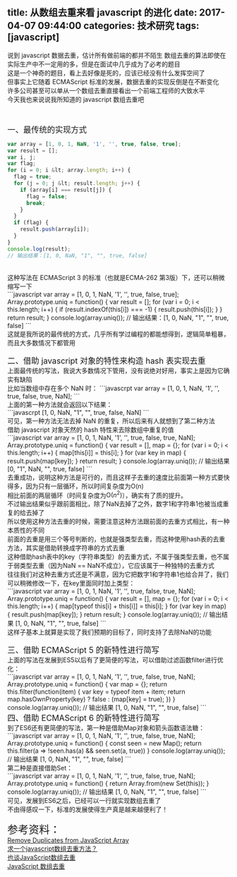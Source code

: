 title: 从数组去重来看 javascript 的进化
date: 2017-04-07 09:44:00
categories: 技术研究
tags: [javascript]
---
说到 javascript 数据去重，估计所有做前端的都并不陌生
数组去重的算法即使在实际生产中不一定用的多，但是在面试中几乎成为了必考的题目<br />
这是一个神奇的题目，看上去好像是死的，应该已经没有什么发挥空间了<br />
但事实上它随着 ECMAScript 标准的发展，数据去重的实现反倒是在不断变化<br />
许多公司甚至可以单从一个数组去重直接看出一个前端工程师的大致水平<br />
今天我也来说说我所知道的 javascript 数组去重吧<br />
<!--more--><br />
<span style="font-size:18px;">一、最传统的实现方式</span> 
```javascript
var array = [1, 0, 1, NaN, '1', '', true, false, true];
var result = [];
var i, j;
var flag;
for (i = 0; i &lt; array.length; i++) {
  flag = true;
  for (j = 0; j &lt; result.length; j++) {
    if (array[i] === result[j]) {
      flag = false;
      break;
    }
  }
  if (flag) {
    result.push(array[i]);
  }
}
console.log(result);
// 输出结果：[1, 0, NaN, "1", "", true, false]
```
<br />
这种写法在 ECMAScript 3 的标准（也就是ECMA-262 第3版）下，还可以稍微缩写一下<br />
```javascript
var array = [1, 0, 1, NaN, '1', '', true, false, true];
Array.prototype.uniq = function() {
  var result = [];
  for (var i = 0; i &lt; this.length; i++) {
    if (result.indexOf(this[i]) === -1) {
      result.push(this[i]);
    }
  }
  return result;
}
console.log(array.uniq());
// 输出结果：[1, 0, NaN, "1", "", true, false]
```
<br />
<span>这就是我所说的最传统的方式，几乎所有学过编程的都能想得到，逻辑简单粗暴，而且大多数情况下都管用<br />
<br />
<span style="font-size:18px;">二、借助 javascript 对象的特性来构造 hash 表实现去重</span></span><br />
上面最传统的写法，我说大多数情况下管用，没有说绝对好用，事实上是因为它确实有缺陷<br />
比如当数组中存在多个 NaN 时：
```javascrpt
var array = [1, 0, 1, NaN, '1', '', true, false, true, NaN];
```
<br />
上面的第一种方法就会返回以下结果：<br />
```javascrpt
[1, 0, NaN, "1", "", true, false, NaN]
```
<br />
可见，第一种方法无法去掉 NaN 的重复，所以后来有人就想到了第二种方法<br />
借助 javascript 对象天然的 hash 特性来去除数组中重复的值<br />
```javascript
var array = [1, 0, 1, NaN, '1', '', true, false, true, NaN];
Array.prototype.uniq = function() {
  var result = [], map = {};
  for (var i = 0; i &lt; this.length; i++) {
    map[this[i]] = this[i];
  }
  for (var key in map) {
    result.push(map[key]);
  }
  return result;
}
console.log(array.uniq());
// 输出结果 [0, "1", NaN, "", true, false]
```
<br />
去重成功，说明这种方法是可行的，而且这样子去重的速度比前面第一种方式要快得多，因为只有一层循环，所以时间复杂度为O(n)<br />
相比前面的两层循环（时间复杂度为<span>Ο(<em>n</em><sup>2</sup>)</span>），确实有了质的提升。<br />
不过输出结果似乎跟前面相比，除了NaN去掉了之外，数字1和字符串1也被当成重复的给去掉了<br />
所以使用这种方法去重的时候，需要注意这种方法跟前面的去重方式相比，有一种本质性的不同<br />
前面的去重是用三个等号判断的，也就是强类型去重，而这种使用hash表的去重方法，其实是借助转换成字符串的方式去重<br />
这种借助hash表中的key（字符串类型）的去重方式，不属于强类型去重，也不属于弱类型去重（因为NaN == NaN不成立），它应该属于一种独特的去重方式<br />
往往我们对这种去重方式还是不满意，因为它把数字1和字符串1也给合并了，我们可以稍微修改一下，在key里面同时加上类型：<br />
```javascript
var array = [1, 0, 1, NaN, '1', '', true, false, true, NaN];
Array.prototype.uniq = function() {
  var result = [], map = {};
  for (var i = 0; i &lt; this.length; i++) {
    map[typeof this[i] + this[i]] = this[i];
  }
  for (var key in map) {
    result.push(map[key]);
  }
  return result;
}
console.log(array.uniq());
// 输出结果 [1, 0, NaN, "1", "", true, false]
```
<br />
这样子基本上就算是实现了我们预期的目标了，同时支持了去除NaN的功能<br />
<br />
<span style="font-size:18px;">三、借助 ECMAScript 5 的新特性进行简写</span><br />
上面的写法在发展到ES5以后有了更简便的写法，可以借助过滤<span>函数</span>filter进行优化：<br />
```javascript
var array = [1, 0, 1, NaN, '1', '', true, false, true, NaN];
Array.prototype.uniq = function() {
  var map = {};
  return this.filter(function(item) {
    var key = typeof item + item;
    return map.hasOwnProperty(key) ? false : (map[key] = true);
  })
}
console.log(array.uniq());
// 输出结果 [1, 0, NaN, "1", "", true, false]
```
<br />
<span style="font-size:18px;">四、借助 ECMAScript 6 的新特性进行简写</span><br />
到了ES6还有更简便的写法，第一种是借助Map对象和箭头函数语法糖：<br />
```javascript
var array = [1, 0, 1, NaN, '1', '', true, false, true, NaN];
Array.prototype.uniq = function() {
  const seen = new Map();
  return this.filter(a =&gt; !seen.has(a) &amp;&amp; seen.set(a, true))
}
console.log(array.uniq());
// 输出结果 [1, 0, NaN, "1", "", true, false]
```
<br />
第二种是直接借助Set：<br />
```javascript
var array = [1, 0, 1, NaN, '1', '', true, false, true, NaN];
Array.prototype.uniq = function() {
  return Array.from(new Set(this));
}
console.log(array.uniq());
// 输出结果 [1, 0, NaN, "1", "", true, false]
```
<br />
可见，发展到ES6之后，已经可以一行就实现数组去重了<br />
不由得感叹一下，标准的发展使得生产真是越来越便利了！<br />
<br />
<span style="font-size:24px;">参考资料：</span><br />
<a href="http://stackoverflow.com/questions/9229645/remove-duplicates-from-javascript-array" target="_blank">Remove Duplicates from JavaScript Array</a><br />
<a href="https://www.zhihu.com/question/29558082" target="_blank">求一个javascript数组去重方法？</a><br />
<a href="https://www.toobug.net/article/array_unique_in_javascript.html" target="_blank">也谈JavaScript数组去重</a><br />
<a href="https://github.com/hanzichi/underscore-analysis/issues/9" target="_blank">JavaScript 数组去重</a><br />